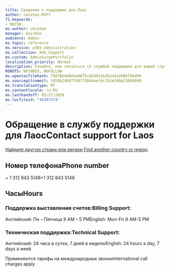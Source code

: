 ```yaml
---
title: Сведения о поддержке для Лаос
author: cmcatee-MSFT
f1.keywords:
- NOCSH
ms.author: cmcatee
manager: mnirkhe
audience: Admin
ms.topic: reference
ms.service: o365-administration
ms.collection: Adm_Support
ms.custom: AdminSurgePortfolio
localization_priority: Normal
description: Узнайте, как связаться со службой поддержки для вашей страны или региона.
ROBOTS: NOINDEX, NOFOLLOW
ms.openlocfilehash: 79df0e4d6eba9075c65491eb362d4a2086f86d99
ms.sourcegitcommit: 2d59b24b877487f3b84aefdc7b1e200a21009999
ms.translationtype: MT
ms.contentlocale: ru-RU
ms.lasthandoff: 05/27/2020
ms.locfileid: "44397374"
---
```

# <a name="contact-support-for-laos"></a><span data-ttu-id="0c224-103">Обращение в службу поддержки для Лаос</span><span class="sxs-lookup"><span data-stu-id="0c224-103">Contact support for Laos</span></span>

<span data-ttu-id="0c224-104">[Найдите другую страну или регион](../contact-support-for-business-products.md).</span><span class="sxs-lookup"><span data-stu-id="0c224-104">[Find another country or region](../contact-support-for-business-products.md).</span></span>

## <a name="phone-number"></a><span data-ttu-id="0c224-105">Номер телефона</span><span class="sxs-lookup"><span data-stu-id="0c224-105">Phone number</span></span>
<span data-ttu-id="0c224-106">+ 1 312 843 5148</span><span class="sxs-lookup"><span data-stu-id="0c224-106">+1 312 843 5148</span></span>

## <a name="hours"></a><span data-ttu-id="0c224-107">Часы</span><span class="sxs-lookup"><span data-stu-id="0c224-107">Hours</span></span>
### <a name="billing-support"></a><span data-ttu-id="0c224-108">Поддержка выставления счетов:</span><span class="sxs-lookup"><span data-stu-id="0c224-108">Billing Support:</span></span>

<span data-ttu-id="0c224-109">Английский: Пн – Пятница 9 AM – 5 PM</span><span class="sxs-lookup"><span data-stu-id="0c224-109">English: Mon-Fri 9 AM-5 PM</span></span>

### <a name="technical-support"></a><span data-ttu-id="0c224-110">Техническая поддержка:</span><span class="sxs-lookup"><span data-stu-id="0c224-110">Technical Support:</span></span>

<span data-ttu-id="0c224-111">Английский: 24 часа в сутки, 7 дней в неделю</span><span class="sxs-lookup"><span data-stu-id="0c224-111">English: 24 hours a day, 7 days a week</span></span>

<span data-ttu-id="0c224-112">Применяются тарифы на международные звонки</span><span class="sxs-lookup"><span data-stu-id="0c224-112">International call charges apply</span></span>
